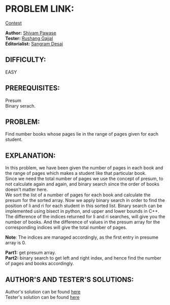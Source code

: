 # PROBLEM LINK:
[Contest](https://www.codechef.com/KJSC2019/problems/ATCH/)

**Author:** [Shivam Pawase](https://www.codechef.com/users/shivam_1708)  
**Tester:** [Rushang Gajjal](https://www.codechef.com/users/)  
**Editorialist:** [Sangram Desai](https://www.codechef.com/users/sangram123)

## DIFFICULTY:
EASY  
## PREREQUISITES:  
Presum  
Binary serach.

## PROBLEM:
Find number books whose pages lie in the range of pages given for each student.

## EXPLANATION:
In this problem, we have been given the number of pages in each book and the range of pages which makes a student like that particular book.  
Since we need the total number of pages we use the concept of presum, to not calculate again and again, and binary search since the order of books doesn't matter here.  
We sort the list of a number of pages for each book and calculate the presum for the sorted array. Now we apply binary search in order to find the position of li and ri for each student in this sorted list. Binary search can be implemented using bisect in python, and upper and lower bounds in C++. The difference of the indices returned for li and ri searches, will give you the number of books. And the difference of values in the presum array for the corresponding indices will give the total number of pages.

**Note**: The indices are managed accordingly, as the first entry in presume array is 0.

**Part1:** get presum array.  
**Part2:** binary search to get left and right index, and hence find the number of pages and books accordingly.


## AUTHOR'S AND TESTER'S SOLUTIONS:  
Author's solution can be found [here](https://github.com/KJSCE-Codecell/Contests/blob/master/KJCS2018/Books/setter.cpp)  
Tester's solution can be found [here](https://github.com/KJSCE-Codecell/Contests/blob/master/KJCS2018/Books/tester.py)
